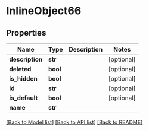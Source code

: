 # InlineObject66

## Properties
Name | Type | Description | Notes
------------ | ------------- | ------------- | -------------
**description** | **str** |  | [optional] 
**deleted** | **bool** |  | [optional] 
**is_hidden** | **bool** |  | [optional] 
**id** | **str** |  | [optional] 
**is_default** | **bool** |  | [optional] 
**name** | **str** |  | 

[[Back to Model list]](../README.md#documentation-for-models) [[Back to API list]](../README.md#documentation-for-api-endpoints) [[Back to README]](../README.md)


